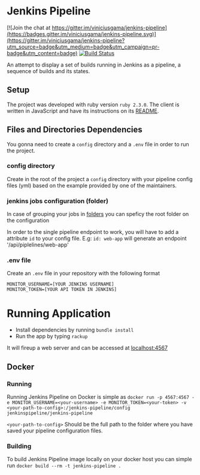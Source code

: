 # Jenkins Pipeline

[![Join the chat at https://gitter.im/viniciusgama/jenkins-pipeline](https://badges.gitter.im/viniciusgama/jenkins-pipeline.svg)](https://gitter.im/viniciusgama/jenkins-pipeline?utm_source=badge&utm_medium=badge&utm_campaign=pr-badge&utm_content=badge) [![Build Status](https://orca.snap-ci.com/jenkins-pipeline/jenkins-pipeline/branch/master/build_image)](https://orca.snap-ci.com/jenkins-pipeline/jenkins-pipeline/branch/master)

An attempt to display a set of builds running in Jenkins as a pipeline, a sequence of builds and its states.

## Setup

The project was developed with ruby version `ruby 2.3.0`.
The client is written in JavaScript and have its instructions on its [README](https://github.com/viniciusgama/jenkins-pipeline/blob/master/client/README.md).

## Files and Directories Dependencies

You gonna need to create a `config` directory and a `.env` file in order to run the project.

### config directory

Create in the root of the project a `config` directory with your pipeline config files (yml) based on the example provided by one of the maintainers.

### jenkins jobs configuration (folder)
In case of grouping your jobs in [folders](https://wiki.jenkins-ci.org/display/JENKINS/CloudBees+Folders+Plugin) you can speficy the root folder on the configuration

In order to the single pipeline endpoint to work, you will have to add a attribute `id` to your config file. E.g: `id: web-app` will generate an endpoint '/api/piplelines/web-app'

### .env file

Create an `.env` file in your repository with the following format

```
MONITOR_USERNAME=[YOUR JENKINS USERNAME]
MONITOR_TOKEN=[YOUR API TOKEN IN JENKINS]
```

# Running Application

* Install dependencies by running `bundle install`
* Run the app by typing `rackup`

It will fireup a web server and can be accessed at [localhost:4567](http://localhost:4567)

## Docker  

### Running  

Running Jenkins Pipeline on Docker is simple as `docker run -p 4567:4567 -e MONITOR_USERNAME=<your-username> -e MONITOR_TOKEN=<your-token> -v <your-path-to-config>:/jenkins-pipeline/config jenkinspipeline/jenkins-pipeline`

`<your-path-to-config>` Should be the full path to the folder where you have saved your pipeline configuration files.

### Building  

To build Jenkins Pipeline image locally on your docker host you can simple run `docker build --rm -t jenkins-pipeline .`